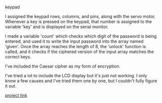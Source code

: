 keypad


I assigned the keypad rows, columns, and pins, along with the servo motor. Whenever a key is pressed on the keypad, that number is assigned to the variable 'key' and is displayed on the serial monitor.

 I made a variable 'count' which checks which digit of the password is being entered, and used it to write the input password into the array named 'given'. Once the array reaches the length of 8, the 'unlock' function is called, and it checks if the ciphered version of the input array matches the correct keys. 

I've included the Caesar cipher as my form of encryption. 

I've tried a lot to include the LCD display but it's just not working. I only know a few causes and I've tried them one by one, but I couldn't fully figure it out.

[project link](https://wokwi.com/projects/395020501296939009)
